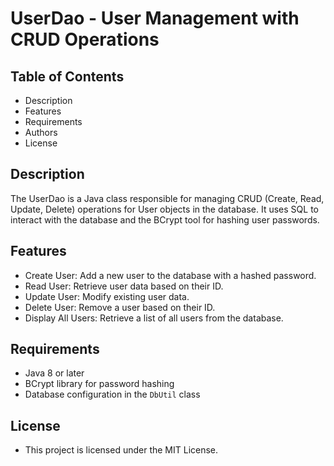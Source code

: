 # UserDao - User Management with CRUD Operations
## Table of Contents
- Description
- Features
- Requirements
- Authors
- License
## Description
The UserDao is a Java class responsible for managing CRUD (Create, Read, Update, Delete) operations for User objects in the database. It uses SQL to interact with the database and the BCrypt tool for hashing user passwords.
## Features
- Create User: Add a new user to the database with a hashed password.
- Read User: Retrieve user data based on their ID.
- Update User: Modify existing user data.
- Delete User: Remove a user based on their ID.
- Display All Users: Retrieve a list of all users from the database.
## Requirements
- Java 8 or later
- BCrypt library for password hashing
- Database configuration in the `DbUtil` class 
## License
- This project is licensed under the MIT License.
